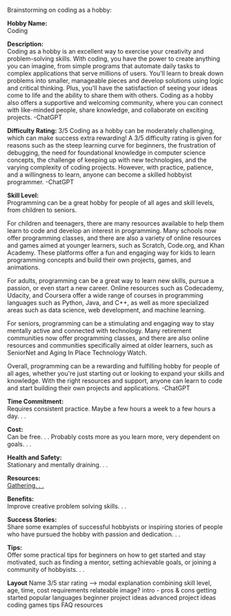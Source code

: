 Brainstorming on coding as a hobby:

**Hobby Name:**  
Coding  

**Description:**  
Coding as a hobby is an excellent way to exercise your creativity and problem-solving skills. With coding, you have the power to create anything you can imagine, from simple programs that automate daily tasks to complex applications that serve millions of users. You'll learn to break down problems into smaller, manageable pieces and develop solutions using logic and critical thinking. Plus, you'll have the satisfaction of seeing your ideas come to life and the ability to share them with others. Coding as a hobby also offers a supportive and welcoming community, where you can connect with like-minded people, share knowledge, and collaborate on exciting projects. -ChatGPT

**Difficulty Rating:** 3/5
Coding as a hobby can be moderately challenging, which can make success extra rewarding! A 3/5 difficulty rating is given for reasons such as the steep learning curve for beginners, the frustration of debugging, the need for foundational knowledge in computer science concepts, the challenge of keeping up with new technologies, and the varying complexity of coding projects. However, with practice, patience, and a willingness to learn, anyone can become a skilled hobbyist programmer. -ChatGPT

**Skill Level:**  
Programming can be a great hobby for people of all ages and skill levels, from children to seniors. 

For children and teenagers, there are many resources available to help them learn to code and develop an interest in programming. Many schools now offer programming classes, and there are also a variety of online resources and games aimed at younger learners, such as Scratch, Code.org, and Khan Academy. These platforms offer a fun and engaging way for kids to learn programming concepts and build their own projects, games, and animations.

For adults, programming can be a great way to learn new skills, pursue a passion, or even start a new career. Online resources such as Codecademy, Udacity, and Coursera offer a wide range of courses in programming languages such as Python, Java, and C++, as well as more specialized areas such as data science, web development, and machine learning.

For seniors, programming can be a stimulating and engaging way to stay mentally active and connected with technology. Many retirement communities now offer programming classes, and there are also online resources and communities specifically aimed at older learners, such as SeniorNet and Aging In Place Technology Watch.

Overall, programming can be a rewarding and fulfilling hobby for people of all ages, whether you're just starting out or looking to expand your skills and knowledge. With the right resources and support, anyone can learn to code and start building their own projects and applications. -ChatGPT

**Time Commitment:**  
Requires consistent practice. 
Maybe a few hours a week to a few hours a day. . .

**Cost:**  
Can be free. . . 
Probably costs more as you learn more, very dependent on goals. . .

**Health and Safety:**  
Stationary and mentally draining. . .

**Resources:**  
[Gathering. . .]('../../../../../constants/resources.js')

**Benefits:**  
Improve creative problem solving skills. . .

**Success Stories:**  
Share some examples of successful hobbyists or inspiring stories of people who have pursued the hobby with passion and dedication. . .

**Tips:**  
Offer some practical tips for beginners on how to get started and stay motivated, such as finding a mentor, setting achievable goals, or joining a community of hobbyists. . .

**Layout**
Name 
3/5 star rating --> modal explanation combining skill level, age, time, cost requirements
relateable image?
intro - pros & cons
getting started 
popular languages
beginner project ideas
advanced project ideas
coding games
tips
FAQ
resources



